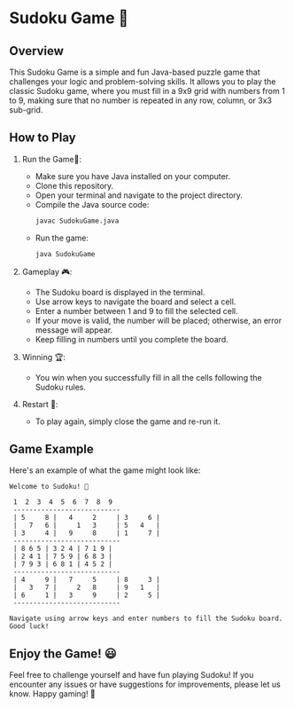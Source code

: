 # Sudoku Game 🧩

## Overview

This Sudoku Game is a simple and fun Java-based puzzle game that challenges your logic and problem-solving skills. It allows you to play the classic Sudoku game, where you must fill in a 9x9 grid with numbers from 1 to 9, making sure that no number is repeated in any row, column, or 3x3 sub-grid.

## How to Play

1. Run the Game🚀:
   - Make sure you have Java installed on your computer.
   - Clone this repository.
   - Open your terminal and navigate to the project directory.
   - Compile the Java source code:
     ```bash
     javac SudokuGame.java
     ```
   - Run the game:
     ```bash
     java SudokuGame
     ```

2. Gameplay 🎮:
   - The Sudoku board is displayed in the terminal.
   - Use arrow keys to navigate the board and select a cell.
   - Enter a number between 1 and 9 to fill the selected cell.
   - If your move is valid, the number will be placed; otherwise, an error message will appear.
   - Keep filling in numbers until you complete the board.

3. Winning 🏆:
   - You win when you successfully fill in all the cells following the Sudoku rules.

4. Restart 🔄:
   - To play again, simply close the game and re-run it.

## Game Example

Here's an example of what the game might look like:

```
Welcome to Sudoku! 🧩

 1  2  3  4  5  6  7  8  9 
 ---------------------------
 | 5     8 |   4     2     | 3     6 |
 |   7   6 |     1   3     | 5   4   |
 | 3     4 |   9     8     | 1     7 |
 ---------------------------
 | 8 6 5 | 3 2 4 | 7 1 9 |
 | 2 4 1 | 7 5 9 | 6 8 3 |
 | 7 9 3 | 6 8 1 | 4 5 2 |
 ---------------------------
 | 4     9 |   7     5     | 8     3 |
 |   3   7 |     2   8     | 9   1   |
 | 6     1 |   3     9     | 2     5 |
 ---------------------------

Navigate using arrow keys and enter numbers to fill the Sudoku board. Good luck!
```

## Enjoy the Game! 😃

Feel free to challenge yourself and have fun playing Sudoku! If you encounter any issues or have suggestions for improvements, please let us know. Happy gaming! 🎉
